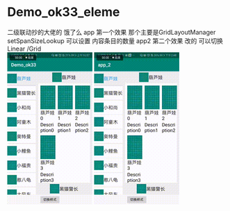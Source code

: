# Demo_ok33_eleme
二级联动抄的大佬的   饿了么
app 第一个效果 那个主要是GridLayoutManager setSpanSizeLookup 可以设置  内容条目的数量
app2 第二个效果  改的 可以切换 Linear /Grid  
![image](https://github.com/zhangqifan1/Demo_ok33_eleme/blob/master/app/src/main/res/drawable/aa.gif)
![image](https://github.com/zhangqifan1/Demo_ok33_eleme/blob/master/app_2/src/main/res/drawable/bb.gif)
